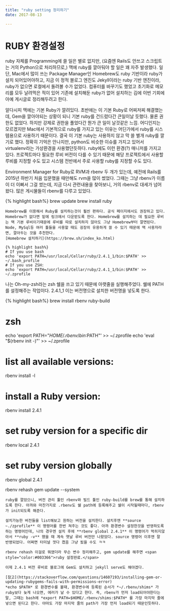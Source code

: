 ```yaml
---
title: "ruby setting 정리하기"
date: 2017-08-13

---
```

# RUBY 환경설정
ruby 자체를 Programming에 쓸 일은 별로 없지만, (요즘엔 Rails도 안쓰고 스크립트는 거의 Python으로 처리하므로,) 맥에 ruby를 깔아둬야 할 일은 꽤 자주 발생했다. 일단, Mac에서 많이 쓰는 Package Manager인 Homebrew도 ruby 기반이라 ruby가 설치 되어있어야하고, 지금 이 정적 블로그 엔진도 Jekyll이라는 ruby 기반 엔진이라, ruby가 없으면 로컬에서 돌려볼 수가 없었다. 컴퓨터를 바꾸기도 했었고 초기화로 메모리를 모두 날려먹은 적이 있어 기존에 설치해둔 ruby가 없어 설치하는 김에 이번 기회에 아예 게시글로 정리해두려고 한다.

알다시피 맥에는 기본 Ruby가 깔려있다. 초반에는 이 기본 Ruby로 어찌저찌 해결했는데, Gem을 깔아야되는 상황이 되니 기본 ruby를 건드렸다간 큰일이날 듯했다. 물론 권한도 없었다. 하지만 강제로 권한을 풀었다간 뭔가 큰 일이 날것같은 느낌. 어디인지는 모르겠지만 Mac에서 기본적으로 ruby를 가지고 있는 이유는 어딘가에서 ruby를 시스템용으로 사용하기 때문이다. 결국 이 기본 ruby는 사용하지 않고 막 쓸 별개 ruby를 깔기로 했다. 정확히 기억은 안나지만, python도 비슷한 이슈를 가지고 있어서 virtualenv라는 가상환경을 사용했던듯하다. ruby에도 이런 환경(?) 매니저를 가지고 있다. 프로젝트마다 필요한 루비 버전이 다를 수 있기 때문에 해당 프로젝트에서 사용할 루비를 지정할 수도 있고 시스템 전반에서 주로 사용할 ruby를 지정할 수도 있다.

Environment Manager for Ruby로 RVM과 rbenv 두 개가 있는데, 예전에 Rails를 2015년 하반기 처음 입문했을 때만해도 rvm을 많이 썼었다. 그때는 그냥 rbenv가 이름이 더 이뻐서 그걸 썼는데, 지금 다시 관련내용을 찾아보니, 거의 rbenv로 대세가 넘어왔다. 많은 게시물들이 rbenv를 다루고 있었다.

{% highlight bash%}
brew update
brew install ruby
```
Homebrew를 이용해서 Ruby를 설치하는것이 훨씬 편하다. 공식 페이지에서도 권장하고 있다. Homebrew가 없다면 밑에 링크에서 다운받도록 한다. Homebrew를 설치하는 데 필요한 루비는 맥 기본 루비이기때문에 루비를 따로 설치하지 않아도 그냥 Homebrew부터 깔면된다. Node, MySql등 여러 툴들을 사용할 때도 굉장히 유용하게 쓸 수 있기 때문에 맥 사용자라면, 깔아두는 것을 추천한다.
[Homebrew 설치하기](https://brew.sh/index_ko.html)

{% highlight bash%}
# If you use bash
echo 'export PATH=/usr/local/Cellar/ruby/2.4.1_1/bin:$PATH' >> ~/.bash_profile
# If you use ZSH:
echo 'export PATH=/usr/local/Cellar/ruby/2.4.1_1/bin:$PATH' >> ~/.zprofile
```
나는 Oh-my-zsh라는 zsh 쉘을 쓰고 있기 때문에 아랫줄을 실행해주었다. 쉘에 PATH를 설정해주는 작업이다. 2.4.1_1 이는 버전명으로 설치한 버전명을 넣도록 한다.

{% highlight bash%}
brew install rbenv ruby-build
# zsh
echo 'export PATH="$HOME/.rbenv/bin:$PATH"' >> ~/.zprofile
echo 'eval "$(rbenv init -)"' >> ~/.zprofile  

# list all available versions:
rbenv install -l

# install a Ruby version:
rbenv install 2.4.1

# set ruby version for a specific dir
rbenv local 2.4.1

# set ruby version globally
rbenv global 2.4.1

rbenv rehash
gem update --system

```
ruby를 깔았으니, 버전 관리 툴인 rbenv와 빌드 툴인 ruby-build를 brew를 통해 설치하도록 한다. 아까와 마찬가지로 .rbenv도 쉘 path에 등록해주고 쉘이 시작될때마다, rbenv가 init되도록 해준다.

설치가능한 버전들을 list해보고 원하는 버전을 설치한다. 설치후엔 **source ~./zprofile** 이 명령어를 한번 쳐주는 것도 좋다. 아까 환경변수 설정한것을 반영하도록 하는 명령어인데, 나의 경우엔 설치 후에 **rbenv global 2.4.1** 이 명령어가 먹히지않아서 **ruby -v** 했을 때 계속 옛날 루비 버전만 나왔었다. source 명령어 이후엔 잘 반영되었다. 어쩌면 터미널 껏다 켰음 그냥 됬을 수도 ㅋㅋ

rbenv rehash 이걸로 뭐였더라 무슨 변수 정리해주고, gem update를 해주면 <span style="color:#003366">ruby 설정완료.</span>

이제 2.4.1 버전 루비로 블로그에 Gem도 설치하고 jekyll serve도 해야겠다.

[참고](https://stackoverflow.com/questions/14607193/installing-gem-or-updating-rubygems-fails-with-permissions-error)
*echo $PATH* 로 환경변수를 볼때, 환경변수에 등록된 순서가 *~/.rbenv/shims* 가 ruby보다 늦게 나오면, 에러가 날 수 있다고 한다. 즉, rbenv가 먼저 load되어야한다는 말, 그때는 bash에 *export PATH=$HOME/.rbenv/shims:$PATH* 를 가장 마지막 줄에 넣으면 된다고 한다. 아마도 가장 마지막 줄의 path가 가장 먼저 load되기 때문인듯하다.

